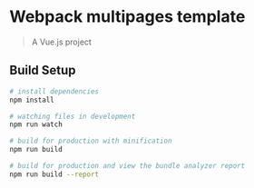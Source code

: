# Webpack multipages template

> A Vue.js project

## Build Setup

``` bash
# install dependencies
npm install

# watching files in development
npm run watch

# build for production with minification
npm run build

# build for production and view the bundle analyzer report
npm run build --report
```
